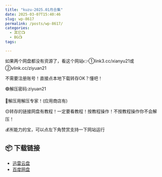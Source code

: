 ```yaml
---
title: "kuzu-2025.01月合集"
date: 2025-03-07T15:40:46
slug: wp-8617
permalink: /posts/wp-8617/
categories:
  - 其它📺
  - BG📺
tags:

---
```


如果两个网盘都没有资源了，看这个网站👉①link3.cc/xianyu21或②vlink.cc/ziyuan21

不需要注册账号！直接点本地下载转存OK？懂吧！

🟢解压密码:ziyuan21

🔵解压用解压专家！(应用商店有)

🟡转存的链接网盘有教程！一定要看教程！按教程操作！不按教程操作你不会解压！

💰🈶能力的宝，可以点左下角赞赏支持一下网站运行

## 📦 下载链接
- [迅雷云盘](https://blziyuan21.com/pay-download/8617?key=4b6eb04c8b&down_id=0)
- [百度网盘](https://blziyuan21.com/pay-download/8617?key=4b6eb04c8b&down_id=1)

